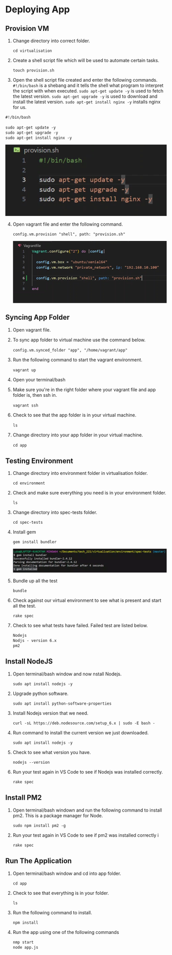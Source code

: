 # Deploying App

## Provision VM

1. Change directory into correct folder.

    ```
    cd virtualisation
    ```

2. Create a shell script file which will be used to automate certain tasks.

    ```
    touch provision.sh
    ```

3. Open the shell script file created and enter the following commands. `#!/bin/bash` is a shebang and it tells the shell what program to interpret the script with when executed. `sudo apt-get update -y` is used to fetch the latest version. `sudo apt-get upgrade -y` is used to download and install the latest version. `sudo apt-get install nginx -y` installs nginx for us.

```
#!/bin/bash

sudo apt-get update -y
sudo apt-get upgrade -y
sudo apt-get install nginx -y
```

![Alt text](img/provision%20file%20for%20automation.png)

4. Open vagrant file and enter the following command.

    ```
    config.vm.provision "shell", path: "provision.sh"
    ```

    ![Alt text](img/sync%20app%20folder.png)

## Syncing App Folder

1. Open vagrant file.

2. To sync app folder to virtual machine use the command below.
   
    `config.vm.synced_folder "app", "/home/vagrant/app"`


3. Run the following command to start the vagrant environment. 

    `vagrant up`

4. Open your terminal/bash

5. Make sure you're in the right folder where your vagrant file and app folder is, then ssh in.

    `vagrant ssh`

6. Check to see that the app folder is in your virtual machine.

    `ls`

7. Change directory into your app folder in your virtual machine.

    `cd app`

## Testing Environment

1. Change directory into environment folder in virtualisation folder.
   
   ```
   cd environment
   ```

2. Check and make sure everything you need is in your environment folder.

    ```
    ls
    ```

3. Change directory into spec-tests folder.
   
   ```
   cd spec-tests
   ```

4. Install gem
   
   ```
   gem install bundler
   ```

   ![Alt text](img/gem%20install%20bundler.png)

5. Bundle up all the test

    ```
    bundle
    ```

6. Check against our virtual environment to see what is present and start all the test.
   
   ```
   rake spec
   ```

7. Check to see what tests have failed. Failed test are listed below.
   
   ```
   Nodejs
   Nodjs - version 6.x
   pm2
   ```

## Install NodeJS

1. Open terminal/bash window and now nstall Nodejs.

    ```
    sudo apt install nodejs -y
    ```

2. Upgrade python software.
    
    ```
    sudo apt install python-software-properties
    ```

3. Install Nodejs version that we need.

    ```
    curl -sL https://deb.nodesource.com/setup_6.x | sudo -E bash -
    ```

4. Run command to install the current version we just downloaded.
    
    ```
    sudo apt install nodejs -y
    ```

5. Check to see what version you have.
    
    ```
    nodejs --version
    ```

6. Run your test again in VS Code to see if Nodejs was installed correctly.

    ```
    rake spec
    ```

## Install PM2

1. Open terminal/bash windown and run the following command to install pm2. This is a package manager for Node.

    ```
    sudo npm install pm2 -g
    ```

2. Run your test again in VS Code to see if pm2 was installed correctly i

    ```
    rake spec
    ```

## Run The Application

1. Open terminal/bash window and cd into app folder.
   
   ```
   cd app
   ```

2. Check to see that everything is in your folder.

    ```
    ls
    ```

3. Run the following command to install.

    ```
    npm install
    ```

4. Run the app using one of the following commands

    ```
    nmp start
    node app.js
    ```